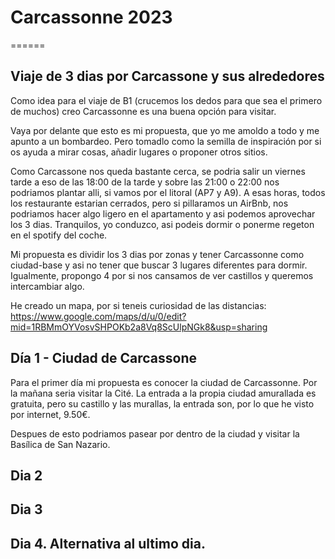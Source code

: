 # Carcassonne 2023
======
## Viaje de 3 dias por Carcassone y sus alrededores


Como idea para el viaje de B1 (crucemos los dedos para que sea el primero de muchos) creo Carcassonne es una buena opción para visitar. 

Vaya por delante que esto es mi propuesta, que yo me amoldo a todo y me apunto a un bombardeo. Pero tomadlo como la semilla de inspiración por si os ayuda a mirar cosas, añadir lugares o proponer otros sitios.

Como Carcassone nos queda bastante cerca, se podria salir un viernes tarde a eso de las 18:00 de la tarde y sobre las 21:00 o 22:00 nos podriamos plantar alli, si vamos por el litoral (AP7 y A9). A esas horas, todos los restaurante estarian cerrados, pero si pillaramos un AirBnb, nos podriamos hacer algo ligero en el apartamento y asi podemos aprovechar los 3 dias. Tranquilos, yo conduzco, asi podeis dormir o ponerme regeton en el spotify del coche. 

Mi propuesta es dividir los 3 dias por zonas y tener Carcassonne como ciudad-base y asi no tener que buscar 3 lugares diferentes para dormir. Igualmente, propongo 4 por si nos cansamos de ver castillos y queremos intercambiar algo.

He creado un mapa, por si teneis curiosidad de las distancias: https://www.google.com/maps/d/u/0/edit?mid=1RBMmOYVosvSHPOKb2a8Vq8ScUlpNGk8&usp=sharing

## Día 1 - Ciudad de Carcassone

Para el primer día mi propuesta es conocer la ciudad de Carcassonne. Por la mañana seria visitar la Cité. La entrada a la propia ciudad amurallada es gratuita, pero su castillo y las murallas, la entrada son, por lo que he visto por internet, 9.50€. 

Despues de esto podriamos pasear por dentro de la ciudad y visitar la Basílica de San Nazario. 


## Dia 2

## Dia 3

## Dia 4. Alternativa al ultimo dia. 


